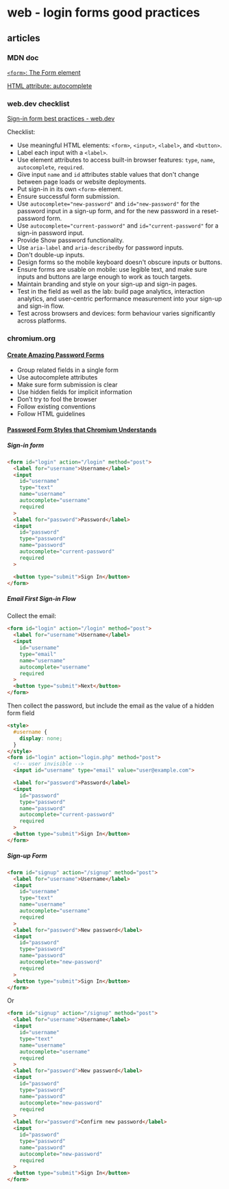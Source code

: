 # web - login forms good practices

## articles

### MDN doc

[`<form>`: The Form element](https://developer.mozilla.org/en-US/docs/Web/HTML/Element/form)

[HTML attribute: autocomplete](https://developer.mozilla.org/en-US/docs/Web/HTML/Attributes/autocomplete)

### web.dev checklist

[Sign-in form best practices - web.dev](https://web.dev/articles/sign-in-form-best-practices?hl=en)

Checklist:

- Use meaningful HTML elements: `<form>`, `<input>`, `<label>`, and `<button>`.
- Label each input with a `<label>`.
- Use element attributes to access built-in browser features: `type`, `name`, `autocomplete`, `required`.
- Give input `name` and `id` attributes stable values that don't change between page loads or website deployments.
- Put sign-in in its own `<form>` element.
- Ensure successful form submission.
- Use `autocomplete="new-password"` and `id="new-password"` for the password input in a sign-up form, and for the new password in a reset-password form.
- Use `autocomplete="current-password"` and `id="current-password"` for a sign-in password input.
- Provide Show password functionality.
- Use `aria-label` and `aria-describedby` for password inputs.
- Don't double-up inputs.
- Design forms so the mobile keyboard doesn't obscure inputs or buttons.
- Ensure forms are usable on mobile: use legible text, and make sure inputs and buttons are large enough to work as touch targets.
- Maintain branding and style on your sign-up and sign-in pages.
- Test in the field as well as the lab: build page analytics, interaction analytics, and user-centric performance measurement into your sign-up and sign-in flow.
- Test across browsers and devices: form behaviour varies significantly across platforms.

### chromium.org

#### [Create Amazing Password Forms](https://www.chromium.org/developers/design-documents/create-amazing-password-forms/)

- Group related fields in a single form
- Use autocomplete attributes
- Make sure form submission is clear
- Use hidden fields for implicit information
- Don’t try to fool the browser
- Follow existing conventions
- Follow HTML guidelines

#### [Password Form Styles that Chromium Understands](https://www.chromium.org/developers/design-documents/form-styles-that-chromium-understands/)

##### Sign-in form

```html
<form id="login" action="/login" method="post">
  <label for="username">Username</label>
  <input
    id="username"
    type="text"
    name="username"
    autocomplete="username"
    required
  >
  <label for="password">Password</label>
  <input
    id="password"
    type="password"
    name="password"
    autocomplete="current-password"
    required
  >

  <button type="submit">Sign In</button>
</form>
```

##### Email First Sign-in Flow

Collect the email:

```html
<form id="login" action="/login" method="post">
  <label for="username">Username</label>
  <input
    id="username"
    type="email"
    name="username"
    autocomplete="username"
    required
  >
  <button type="submit">Next</button>
</form>
```

Then collect the password, but include the email as the value of a hidden form field

```html
<style>
  #username {
    display: none;
  }
</style>
<form id="login" action="login.php" method="post">
  <!-- user invisible -->
  <input id="username" type="email" value="user@example.com">

  <label for="password">Password</label>
  <input
    id="password"
    type="password"
    name="password"
    autocomplete="current-password"
    required
  >
  <button type="submit">Sign In</button>
</form>
```

##### Sign-up Form

```html
<form id="signup" action="/signup" method="post">
  <label for="username">Username</label>
  <input
    id="username"
    type="text"
    name="username"
    autocomplete="username"
    required
  >
  <label for="password">New password</label>
  <input
    id="password"
    type="password"
    name="password"
    autocomplete="new-password"
    required
  >
  <button type="submit">Sign In</button>
</form>
```

Or

```html
<form id="signup" action="/signup" method="post">
  <label for="username">Username</label>
  <input
    id="username"
    type="text"
    name="username"
    autocomplete="username"
    required
  >
  <label for="password">New password</label>
  <input
    id="password"
    type="password"
    name="password"
    autocomplete="new-password"
    required
  >
  <label for="password">Confirm new password</label>
  <input
    id="password"
    type="password"
    name="password"
    autocomplete="new-password"
    required
  >
  <button type="submit">Sign In</button>
</form>
```
